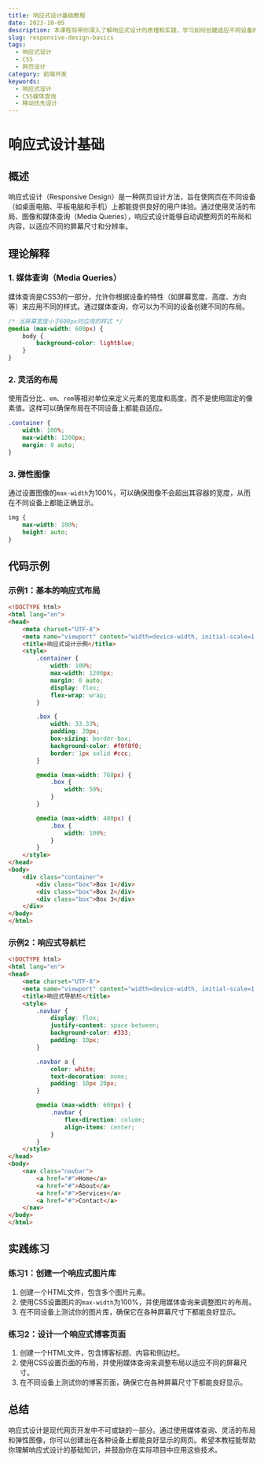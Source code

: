 ```yaml
---
title: 响应式设计基础教程
date: 2023-10-05
description: 本课程将带你深入了解响应式设计的原理和实践，学习如何创建适应不同设备的网页布局。
slug: responsive-design-basics
tags:
  - 响应式设计
  - CSS
  - 网页设计
category: 前端开发
keywords:
  - 响应式设计
  - CSS媒体查询
  - 移动优先设计
---
```


# 响应式设计基础

## 概述

响应式设计（Responsive Design）是一种网页设计方法，旨在使网页在不同设备（如桌面电脑、平板电脑和手机）上都能提供良好的用户体验。通过使用灵活的布局、图像和媒体查询（Media Queries），响应式设计能够自动调整网页的布局和内容，以适应不同的屏幕尺寸和分辨率。

## 理论解释

### 1. 媒体查询（Media Queries）

媒体查询是CSS3的一部分，允许你根据设备的特性（如屏幕宽度、高度、方向等）来应用不同的样式。通过媒体查询，你可以为不同的设备创建不同的布局。

```css
/* 当屏幕宽度小于600px时应用的样式 */
@media (max-width: 600px) {
    body {
        background-color: lightblue;
    }
}
```

### 2. 灵活的布局

使用百分比、`em`、`rem`等相对单位来定义元素的宽度和高度，而不是使用固定的像素值。这样可以确保布局在不同设备上都能自适应。

```css
.container {
    width: 100%;
    max-width: 1200px;
    margin: 0 auto;
}
```

### 3. 弹性图像

通过设置图像的`max-width`为100%，可以确保图像不会超出其容器的宽度，从而在不同设备上都能正确显示。

```css
img {
    max-width: 100%;
    height: auto;
}
```

## 代码示例

### 示例1：基本的响应式布局

```html
<!DOCTYPE html>
<html lang="en">
<head>
    <meta charset="UTF-8">
    <meta name="viewport" content="width=device-width, initial-scale=1.0">
    <title>响应式设计示例</title>
    <style>
        .container {
            width: 100%;
            max-width: 1200px;
            margin: 0 auto;
            display: flex;
            flex-wrap: wrap;
        }

        .box {
            width: 33.33%;
            padding: 20px;
            box-sizing: border-box;
            background-color: #f0f0f0;
            border: 1px solid #ccc;
        }

        @media (max-width: 768px) {
            .box {
                width: 50%;
            }
        }

        @media (max-width: 480px) {
            .box {
                width: 100%;
            }
        }
    </style>
</head>
<body>
    <div class="container">
        <div class="box">Box 1</div>
        <div class="box">Box 2</div>
        <div class="box">Box 3</div>
    </div>
</body>
</html>
```

### 示例2：响应式导航栏

```html
<!DOCTYPE html>
<html lang="en">
<head>
    <meta charset="UTF-8">
    <meta name="viewport" content="width=device-width, initial-scale=1.0">
    <title>响应式导航栏</title>
    <style>
        .navbar {
            display: flex;
            justify-content: space-between;
            background-color: #333;
            padding: 10px;
        }

        .navbar a {
            color: white;
            text-decoration: none;
            padding: 10px 20px;
        }

        @media (max-width: 600px) {
            .navbar {
                flex-direction: column;
                align-items: center;
            }
        }
    </style>
</head>
<body>
    <nav class="navbar">
        <a href="#">Home</a>
        <a href="#">About</a>
        <a href="#">Services</a>
        <a href="#">Contact</a>
    </nav>
</body>
</html>
```

## 实践练习

### 练习1：创建一个响应式图片库

1. 创建一个HTML文件，包含多个图片元素。
2. 使用CSS设置图片的`max-width`为100%，并使用媒体查询来调整图片的布局。
3. 在不同设备上测试你的图片库，确保它在各种屏幕尺寸下都能良好显示。

### 练习2：设计一个响应式博客页面

1. 创建一个HTML文件，包含博客标题、内容和侧边栏。
2. 使用CSS设置页面的布局，并使用媒体查询来调整布局以适应不同的屏幕尺寸。
3. 在不同设备上测试你的博客页面，确保它在各种屏幕尺寸下都能良好显示。

## 总结

响应式设计是现代网页开发中不可或缺的一部分。通过使用媒体查询、灵活的布局和弹性图像，你可以创建出在各种设备上都能良好显示的网页。希望本教程能帮助你理解响应式设计的基础知识，并鼓励你在实际项目中应用这些技术。